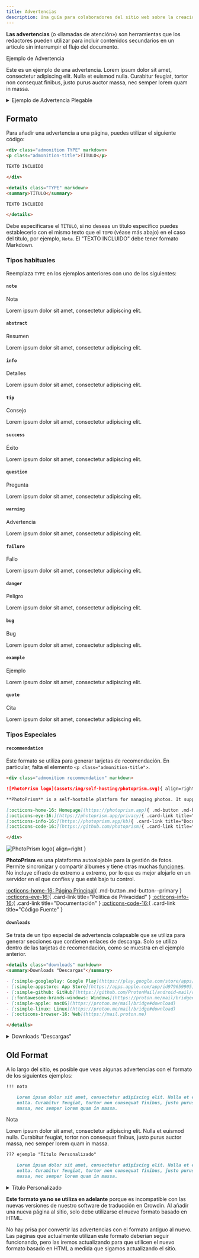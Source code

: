```yaml
---
title: Advertencias
description: Una guía para colaboradores del sitio web sobre la creación de advertencias.
---
```


**Las advertencias** (o «llamadas de atención») son herramientas que los redactores pueden utilizar para incluir contenidos secundarios en un artículo sin interrumpir el flujo del documento.

<div class="admonition example" markdown>
<p class="admonition-title">Ejemplo de Advertencia</p>

Este es un ejemplo de una advertencia. Lorem ipsum dolor sit amet, consectetur adipiscing elit. Nulla et euismod nulla. Curabitur feugiat, tortor non consequat finibus, justo purus auctor massa, nec semper lorem quam in massa.

</div>

<details class="example" markdown>
<summary>Ejemplo de Advertencia Plegable</summary>

Este es un ejemplo de advertencia plegable. Lorem ipsum dolor sit amet, consectetur adipiscing elit. Nulla et euismod nulla. Curabitur feugiat, tortor non consequat finibus, justo purus auctor massa, nec semper lorem quam in massa.

</details>

## Formato

Para añadir una advertencia a una página, puedes utilizar el siguiente código:

```markdown title="Admonition"
<div class="admonition TYPE" markdown>
<p class="admonition-title">TÍTULO</p>

TEXTO INCLUIDO

</div>
```

```markdown title="Collapsible Admonition"
<details class="TYPE" markdown>
<summary>TÍTULO</summary>

TEXTO INCLUIDO

</details>
```

Debe especificarse el `TÍTULO`, si no deseas un título específico puedes establecerlo con el mismo texto que el `TIPO` (véase más abajo) en el caso del título, por ejemplo, `Nota`. El "TEXTO INCLUIDO" debe tener formato Markdown.

### Tipos habituales

Reemplaza `TYPE` en los ejemplos anteriores con uno de los siguientes:

#### `note`

<div class="admonition note" markdown>
<p class="admonition-title">Nota</p>

Lorem ipsum dolor sit amet, consectetur adipiscing elit.

</div>

#### `abstract`

<div class="admonition abstract" markdown>
<p class="admonition-title">Resumen</p>

Lorem ipsum dolor sit amet, consectetur adipiscing elit.

</div>

#### `info`

<div class="admonition info" markdown>
<p class="admonition-title">Detalles</p>

Lorem ipsum dolor sit amet, consectetur adipiscing elit.

</div>

#### `tip`

<div class="admonition tip" markdown>
<p class="admonition-title">Consejo</p>

Lorem ipsum dolor sit amet, consectetur adipiscing elit.

</div>

#### `success`

<div class="admonition success" markdown>
<p class="admonition-title">Éxito</p>

Lorem ipsum dolor sit amet, consectetur adipiscing elit.

</div>

#### `question`

<div class="admonition question" markdown>
<p class="admonition-title">Pregunta</p>

Lorem ipsum dolor sit amet, consectetur adipiscing elit.

</div>

#### `warning`

<div class="admonition warning" markdown>
<p class="admonition-title">Advertencia</p>

Lorem ipsum dolor sit amet, consectetur adipiscing elit.

</div>

#### `failure`

<div class="admonition failure" markdown>
<p class="admonition-title">Fallo</p>

Lorem ipsum dolor sit amet, consectetur adipiscing elit.

</div>

#### `danger`

<div class="admonition danger" markdown>
<p class="admonition-title">Peligro</p>

Lorem ipsum dolor sit amet, consectetur adipiscing elit.

</div>

#### `bug`

<div class="admonition bug" markdown>
<p class="admonition-title">Bug</p>

Lorem ipsum dolor sit amet, consectetur adipiscing elit.

</div>

#### `example`

<div class="admonition example" markdown>
<p class="admonition-title">Ejemplo</p>

Lorem ipsum dolor sit amet, consectetur adipiscing elit.

</div>

#### `quote`

<div class="admonition quote" markdown>
<p class="admonition-title">Cita</p>

Lorem ipsum dolor sit amet, consectetur adipiscing elit.

</div>

### Tipos Especiales

#### `recommendation`

Este formato se utiliza para generar tarjetas de recomendación. En particular, falta el elemento `<p class="admonition-title">`.

```markdown title="Recommendation Card"
<div class="admonition recommendation" markdown>

![PhotoPrism logo](assets/img/self-hosting/photoprism.svg){ align=right }

**PhotoPrism** is a self-hostable platform for managing photos. It supports album syncing and sharing as well as a variety of other [features](https://photoprism.app/features). It does not include end-to-end encryption, so it's best hosted on a server that you trust and is under your control.

[:octicons-home-16: Homepage](https://photoprism.app){ .md-button .md-button--primary }
[:octicons-eye-16:](https://photoprism.app/privacy){ .card-link title="Privacy Policy" }
[:octicons-info-16:](https://photoprism.app/kb){ .card-link title="Documentation" }
[:octicons-code-16:](https://github.com/photoprism){ .card-link title="Source Code" }

</div>
```

<div class="result" markdown>

<div class="admonition recommendation" markdown>

![PhotoPrism logo](../assets/img/self-hosting/photoprism.svg){ align=right }

**PhotoPrism** es una plataforma autoalojable para la gestión de fotos. Permite sincronizar y compartir álbumes y tiene otras muchas [funciones](https://photoprism.app/features). No incluye cifrado de extremo a extremo, por lo que es mejor alojarlo en un servidor en el que confíes y que esté bajo tu control.

[:octicons-home-16: Página Principal](https://photoprism.app){ .md-button .md-button--primary }
[:octicons-eye-16:](https://photoprism.app/privacy){ .card-link title="Política de Privacidad" }
[:octicons-info-16:](https://photoprism.app/kb){ .card-link title="Documentación" }
[:octicons-code-16:](https://github.com/photoprism){ .card-link title="Código Fuente" }

</div>

</div>

#### `downloads`

Se trata de un tipo especial de advertencia colapsable que se utiliza para generar secciones que contienen enlaces de descarga. Solo se utiliza dentro de las tarjetas de recomendación, como se muestra en el ejemplo anterior.

```markdown title="Downloads Section"
<details class="downloads" markdown>
<summary>Downloads "Descargas"</summary>

- [:simple-googleplay: Google Play](https://play.google.com/store/apps/details?id=ch.protonmail.android)
- [:simple-appstore: App Store](https://apps.apple.com/app/id979659905)
- [:simple-github: GitHub](https://github.com/ProtonMail/android-mail/releases)
- [:fontawesome-brands-windows: Windows](https://proton.me/mail/bridge#download)
- [:simple-apple: macOS](https://proton.me/mail/bridge#download)
- [:simple-linux: Linux](https://proton.me/mail/bridge#download)
- [:octicons-browser-16: Web](https://mail.proton.me)

</details>
```

<div class="result" markdown>

<details class="downloads" markdown>
<summary>Downloads "Descargas"</summary>

- [:simple-googleplay: Google Play](https://play.google.com/store/apps/details?id=ch.protonmail.android)
- [:simple-appstore: App Store](https://apps.apple.com/app/id979659905)
- [:simple-github: GitHub](https://github.com/ProtonMail/android-mail/releases)
- [:fontawesome-brands-windows: Windows](https://proton.me/mail/bridge#download)
- [:simple-apple: macOS](https://proton.me/mail/bridge#download)
- [:simple-linux: Linux](https://proton.me/mail/bridge#download)
- [:octicons-browser-16: Web](https://mail.proton.me)

</details>

</div>

## Old Format

A lo largo del sitio, es posible que veas algunas advertencias con el formato de los siguientes ejemplos:

```markdown title="Admonition"
!!! nota

    Lorem ipsum dolor sit amet, consectetur adipiscing elit. Nulla et euismod
    nulla. Curabitur feugiat, tortor non consequat finibus, justo purus auctor
    massa, nec semper lorem quam in massa.
```

<div class="result" markdown>

<div class="admonition note" markdown>
<p class="admonition-title">Nota</p>

Lorem ipsum dolor sit amet, consectetur adipiscing elit. Nulla et euismod
nulla. Curabitur feugiat, tortor non consequat finibus, justo purus auctor
massa, nec semper lorem quam in massa.

</div>

</div>

```markdown title="Collapsible Admonition"
??? ejemplo "Título Personalizado"

    Lorem ipsum dolor sit amet, consectetur adipiscing elit. Nulla et euismod
    nulla. Curabitur feugiat, tortor non consequat finibus, justo purus auctor
    massa, nec semper lorem quam in massa.
```

<div class="result" markdown>

<details class="example" markdown>
<summary>Título Personalizado</summary>

Lorem ipsum dolor sit amet, consectetur adipiscing elit. Nulla et euismod
nulla. Curabitur feugiat, tortor non consequat finibus, justo purus auctor
massa, nec semper lorem quam in massa.

</details>

</div>

**Este formato ya no se utiliza en adelante** porque es incompatible con las nuevas versiones de nuestro software de traducción en Crowdin. Al añadir una nueva página al sitio, solo debe utilizarse el nuevo formato basado en HTML.

No hay prisa por convertir las advertencias con el formato antiguo al nuevo. Las páginas que actualmente utilizan este formato deberían seguir funcionando, pero las iremos actualizando para que utilicen el nuevo formato basado en HTML a medida que sigamos actualizando el sitio.
